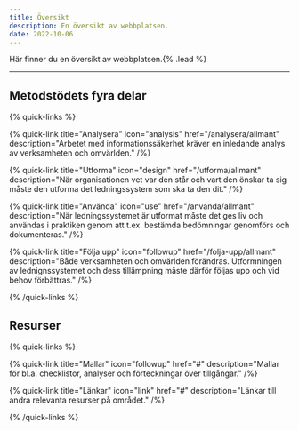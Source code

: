 ```yaml
---
title: Översikt
description: En översikt av webbplatsen.
date: 2022-10-06
---
```


Här finner du en översikt av webbplatsen.{% .lead %}

---

## Metodstödets fyra delar

{% quick-links %}

{% quick-link title="Analysera" icon="analysis" href="/analysera/allmant" description="Arbetet med informationssäkerhet kräver en inledande analys av verksamheten och omvärlden." /%}

{% quick-link title="Utforma" icon="design" href="/utforma/allmant" description="När organisationen vet var den står och vart den önskar ta sig måste den utforma det ledningssystem som ska ta den dit." /%}

{% quick-link title="Använda" icon="use" href="/anvanda/allmant" description="När ledningssystemet är utformat måste det ges liv och användas i praktiken genom att t.ex. bestämda bedömningar genomförs och dokumenteras." /%}

{% quick-link title="Följa upp" icon="followup" href="/folja-upp/allmant" description="Både verksamheten och omvärlden förändras. Utformningen av lednignssystemet och dess tillämpning måste därför följas upp och vid behov förbättras." /%}

{% /quick-links %}

## Resurser

{% quick-links %}

{% quick-link title="Mallar" icon="followup" href="#" description="Mallar för bl.a. checklistor, analyser och förteckningar över tillgångar." /%}

{% quick-link title="Länkar" icon="link" href="#" description="Länkar till andra relevanta resurser på området." /%}

{% /quick-links %}
